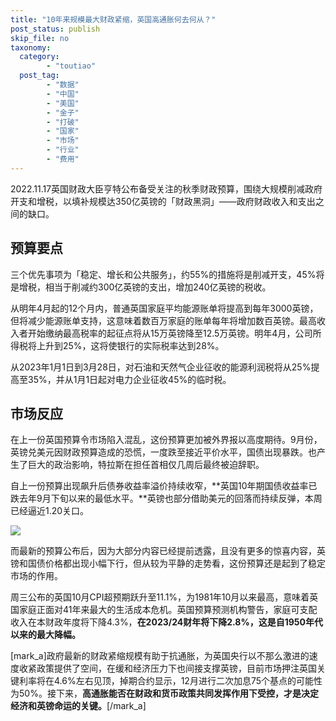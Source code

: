 ```yaml
---
title: "10年来规模最大财政紧缩，英国高通胀何去何从？"
post_status: publish
skip_file: no
taxonomy:
  category:
        - "toutiao"
  post_tag:
        - "数据"
        - "中国"
        - "美国"
        - "金子"
        - "打破"
        - "国家"
        - "市场"
        - "行业"
        - "费用"
---
```


2022.11.17英国财政大臣亨特公布备受关注的秋季财政预算，围绕大规模削减政府开支和增税，以填补规模达350亿英镑的「财政黑洞」——政府财政收入和支出之间的缺口。

## 预算要点

三个优先事项为「稳定、增长和公共服务」，约55%的措施将是削减开支，45%将是增税，相当于削减约300亿英镑的支出，增加240亿英镑的税收。

从明年4月起的12个月内，普通英国家庭平均能源账单将提高到每年3000英镑，但将减少能源账单支持，这意味着数百万家庭的账单每年将增加数百英镑。最高收入者开始缴纳最高税率的起征点将从15万英镑降至12.5万英镑。明年4月，公司所得税将上升到25%，这将使银行的实际税率达到28%。

从2023年1月1日到3月28日，对石油和天然气企业征收的能源利润税将从25%提高至35%，并从1月1日起对电力企业征收45%的临时税。

## 市场反应

在上一份英国预算令市场陷入混乱，这份预算更加被外界报以高度期待。9月份，英镑兑美元因财政预算造成的恐慌，一度跌至接近平价水平，国债出现暴跌。也产生了巨大的政治影响，特拉斯在担任首相仅几周后最终被迫辞职。

自上一份预算出现飙升后债券收益率溢价持续收窄，**英国10年期国债收益率已跌去年9月下旬以来的最低水平。**英镑也部分借助美元的回落而持续反弹，本周已经逼近1.20关口。

![](https://cdn.fendou.la/funstoutiao/2022/11/market-turmoil.png)

而最新的预算公布后，因为大部分内容已经提前透露，且没有更多的惊喜内容，英镑和国债价格都出现小幅下行，但从较为平静的走势看，这份预算还是起到了稳定市场的作用。

周三公布的英国10月CPI超预期跃升至11.1%，为1981年10月以来最高，意味着英国家庭正面对41年来最大的生活成本危机。英国预算预测机构警告，家庭可支配收入在本财政年度将下降4.3%，**在2023/24财年将下降2.8%，这是自1950年代以来的最大降幅。**

\[mark\_a\]政府最新的财政紧缩规模有助于抗通胀，为英国央行以不那么激进的速度收紧政策提供了空间，在缓和经济压力下也间接支撑英镑，目前市场押注英国关键利率将在4.6%左右见顶，掉期合约显示，12月进行二次加息75个基点的可能性为50%。接下来，**高通胀能否在财政和货币政策共同发挥作用下受控，才是决定经济和英镑命运的关键。**\[/mark\_a\]
